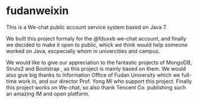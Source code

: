 fudanweixin
=========
This is a We-chat public account service system based on Java 7.

We built this project formaly for the @fduxxb we-chat account, and finally we decided to make it open to public, whick we think would help someone worked on Java, escpecially whom in univercities and campus.

We would like to give our appreciation to the fantastic projects of MongoDB, Struts2 and Bootstrap , as this project is mainly based on them.
We would also give big thanks to Information Office of Fudan University which we full-time work in, and our director Prof. Yong Mi who support this project. 
Finally this project works on We-chat, so also thank Tencent Co. publishing such an amazing IM and open platform.  
